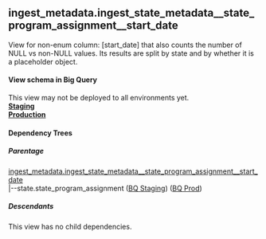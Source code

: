 ## ingest_metadata.ingest_state_metadata__state_program_assignment__start_date
View for non-enum column: [start_date]
 that also counts the number of NULL vs non-NULL values. Its results are split by state
 and by whether it is a placeholder object.

#### View schema in Big Query
This view may not be deployed to all environments yet.<br/>
[**Staging**](https://console.cloud.google.com/bigquery?pli=1&p=recidiviz-staging&page=table&project=recidiviz-staging&d=ingest_metadata&t=ingest_state_metadata__state_program_assignment__start_date)
<br/>
[**Production**](https://console.cloud.google.com/bigquery?pli=1&p=recidiviz-123&page=table&project=recidiviz-123&d=ingest_metadata&t=ingest_state_metadata__state_program_assignment__start_date)
<br/>

#### Dependency Trees

##### Parentage
[ingest_metadata.ingest_state_metadata\__state_program_assignment\__start_date](../ingest_metadata/ingest_state_metadata__state_program_assignment__start_date.md) <br/>
|--state.state_program_assignment ([BQ Staging](https://console.cloud.google.com/bigquery?pli=1&p=recidiviz-staging&page=table&project=recidiviz-staging&d=state&t=state_program_assignment)) ([BQ Prod](https://console.cloud.google.com/bigquery?pli=1&p=recidiviz-123&page=table&project=recidiviz-123&d=state&t=state_program_assignment)) <br/>


##### Descendants
This view has no child dependencies.
